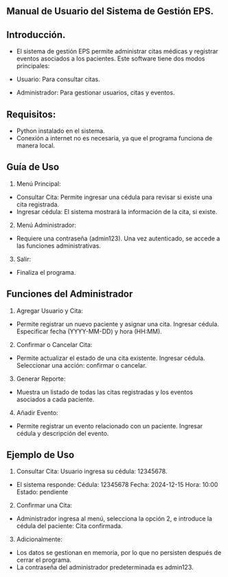 ## Manual de Usuario del Sistema de Gestión EPS.
## Introducción.
- El sistema de gestión EPS permite administrar citas médicas y registrar eventos asociados a los pacientes. Este software tiene dos modos principales:

- Usuario: Para consultar citas.
- Administrador: Para gestionar usuarios, citas y eventos.

## Requisitos:
- Python instalado en el sistema.
- Conexión a internet no es necesaria, ya que el programa funciona de manera local.

## Guía de Uso
1. Menú Principal:
- Consultar Cita: Permite ingresar una cédula para revisar si existe una cita registrada.
- Ingresar cédula: El sistema mostrará la información de la cita, si existe.

2. Menú Administrador:
- Requiere una contraseña (admin123). Una vez autenticado, se accede a las funciones administrativas.

3. Salir:
- Finaliza el programa.

## Funciones del Administrador
1. Agregar Usuario y Cita:
- Permite registrar un nuevo paciente y asignar una cita.
  Ingresar cédula.
  Especificar fecha (YYYY-MM-DD) y hora (HH:MM).
2. Confirmar o Cancelar Cita:
- Permite actualizar el estado de una cita existente.
  Ingresar cédula.
  Seleccionar una acción: confirmar o cancelar.
3. Generar Reporte:
- Muestra un listado de todas las citas registradas y los eventos asociados a cada paciente.
4. Añadir Evento:
- Permite registrar un evento relacionado con un paciente.
  Ingresar cédula y descripción del evento.
## Ejemplo de Uso
1. Consultar Cita:
Usuario ingresa su cédula: 12345678.
- El sistema responde:
Cédula: 12345678
Fecha: 2024-12-15
Hora: 10:00
Estado: pendiente
2. Confirmar una Cita:
- Administrador ingresa al menú, selecciona la opción 2, e introduce la cédula del paciente:
Cita confirmada.
3. Adicionalmente: 
- Los datos se gestionan en memoria, por lo que no persisten después de cerrar el programa.
- La contraseña del administrador predeterminada es admin123.
